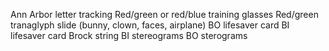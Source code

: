 Ann Arbor letter tracking
Red/green or red/blue training glasses
Red/green tranaglyph slide (bunny, clown, faces, airplane)
BO lifesaver card
BI lifesaver card
Brock string
BI stereograms
BO sterograms

